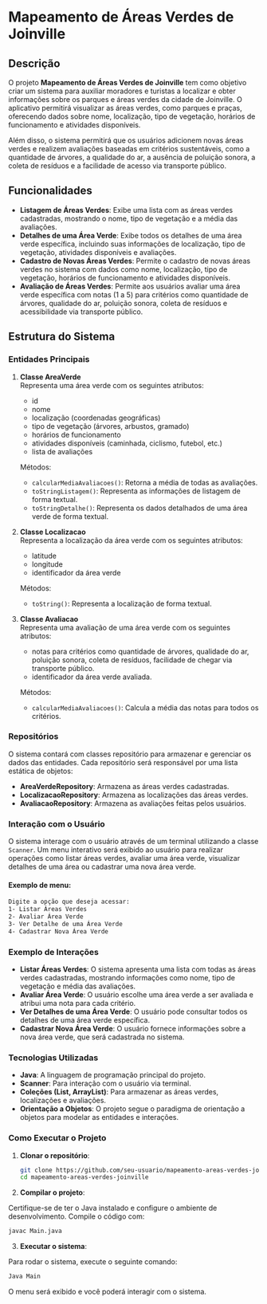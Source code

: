 # Mapeamento de Áreas Verdes de Joinville

## Descrição

O projeto **Mapeamento de Áreas Verdes de Joinville** tem como objetivo criar um sistema para auxiliar moradores e turistas a localizar e obter informações sobre os parques e áreas verdes da cidade de Joinville. O aplicativo permitirá visualizar as áreas verdes, como parques e praças, oferecendo dados sobre nome, localização, tipo de vegetação, horários de funcionamento e atividades disponíveis.

Além disso, o sistema permitirá que os usuários adicionem novas áreas verdes e realizem avaliações baseadas em critérios sustentáveis, como a quantidade de árvores, a qualidade do ar, a ausência de poluição sonora, a coleta de resíduos e a facilidade de acesso via transporte público.

## Funcionalidades

- **Listagem de Áreas Verdes**: Exibe uma lista com as áreas verdes cadastradas, mostrando o nome, tipo de vegetação e a média das avaliações.
- **Detalhes de uma Área Verde**: Exibe todos os detalhes de uma área verde específica, incluindo suas informações de localização, tipo de vegetação, atividades disponíveis e avaliações.
- **Cadastro de Novas Áreas Verdes**: Permite o cadastro de novas áreas verdes no sistema com dados como nome, localização, tipo de vegetação, horários de funcionamento e atividades disponíveis.
- **Avaliação de Áreas Verdes**: Permite aos usuários avaliar uma área verde específica com notas (1 a 5) para critérios como quantidade de árvores, qualidade do ar, poluição sonora, coleta de resíduos e acessibilidade via transporte público.

## Estrutura do Sistema

### Entidades Principais

1. **Classe AreaVerde**  
   Representa uma área verde com os seguintes atributos:
   - id
   - nome
   - localização (coordenadas geográficas)
   - tipo de vegetação (árvores, arbustos, gramado)
   - horários de funcionamento
   - atividades disponíveis (caminhada, ciclismo, futebol, etc.)
   - lista de avaliações

   Métodos:
   - `calcularMediaAvaliacoes()`: Retorna a média de todas as avaliações.
   - `toStringListagem()`: Representa as informações de listagem de forma textual.
   - `toStringDetalhe()`: Representa os dados detalhados de uma área verde de forma textual.

2. **Classe Localizacao**  
   Representa a localização da área verde com os seguintes atributos:
   - latitude
   - longitude
   - identificador da área verde

   Métodos:
   - `toString()`: Representa a localização de forma textual.

3. **Classe Avaliacao**  
   Representa uma avaliação de uma área verde com os seguintes atributos:
   - notas para critérios como quantidade de árvores, qualidade do ar, poluição sonora, coleta de resíduos, facilidade de chegar via transporte público.
   - identificador da área verde avaliada.

   Métodos:
   - `calcularMediaAvaliacoes()`: Calcula a média das notas para todos os critérios.

### Repositórios

O sistema contará com classes repositório para armazenar e gerenciar os dados das entidades. Cada repositório será responsável por uma lista estática de objetos:
- **AreaVerdeRepository**: Armazena as áreas verdes cadastradas.
- **LocalizacaoRepository**: Armazena as localizações das áreas verdes.
- **AvaliacaoRepository**: Armazena as avaliações feitas pelos usuários.

### Interação com o Usuário

O sistema interage com o usuário através de um terminal utilizando a classe `Scanner`. Um menu interativo será exibido ao usuário para realizar operações como listar áreas verdes, avaliar uma área verde, visualizar detalhes de uma área ou cadastrar uma nova área verde.

#### Exemplo de menu:

```bash
Digite a opção que deseja acessar:
1- Listar Áreas Verdes
2- Avaliar Área Verde
3- Ver Detalhe de uma Área Verde
4- Cadastrar Nova Área Verde
```

### Exemplo de Interações

- **Listar Áreas Verdes**: O sistema apresenta uma lista com todas as áreas verdes cadastradas, mostrando informações como nome, tipo de vegetação e média das avaliações.
- **Avaliar Área Verde**: O usuário escolhe uma área verde a ser avaliada e atribui uma nota para cada critério.
- **Ver Detalhes de uma Área Verde**: O usuário pode consultar todos os detalhes de uma área verde específica.
- **Cadastrar Nova Área Verde**: O usuário fornece informações sobre a nova área verde, que será cadastrada no sistema.

### Tecnologias Utilizadas

- **Java**: A linguagem de programação principal do projeto.
- **Scanner**: Para interação com o usuário via terminal.
- **Coleções (List, ArrayList)**: Para armazenar as áreas verdes, localizações e avaliações.
- **Orientação a Objetos**: O projeto segue o paradigma de orientação a objetos para modelar as entidades e interações.

### Como Executar o Projeto

1. **Clonar o repositório**:

   ```bash
   git clone https://github.com/seu-usuario/mapeamento-areas-verdes-joinville.git
   cd mapeamento-areas-verdes-joinville
   ```
   
2. **Compilar o projeto**:

Certifique-se de ter o Java instalado e configure o ambiente de desenvolvimento. Compile o código com:

   ```bash
   javac Main.java
   ```

3. **Executar o sistema**:

Para rodar o sistema, execute o seguinte comando:

   ```bash
   Java Main
   ```

O menu será exibido e você poderá interagir com o sistema.
